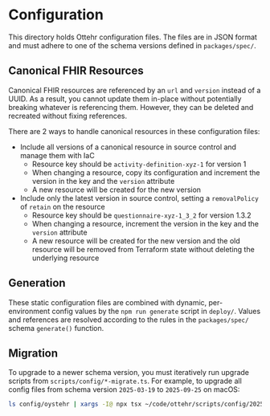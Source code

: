 # Configuration

This directory holds Ottehr configuration files. The files are in JSON format and must adhere to one of the schema versions defined in `packages/spec/`.

## Canonical FHIR Resources

Canonical FHIR resources are referenced by an `url` and `version` instead of a UUID. As a result, you cannot update them in-place without potentially breaking whatever is referencing them. However, they can be deleted and recreated without fixing references.

There are 2 ways to handle canonical resources in these configuration files:

- Include all versions of a canonical resource in source control and manage them with IaC
  - Resource key should be `activity-definition-xyz-1` for version 1
  - When changing a resource, copy its configuration and increment the version in the key and the `version` attribute
  - A new resource will be created for the new version
- Include only the latest version in source control, setting a `removalPolicy` of `retain` on the resource
  - Resource key should be `questionnaire-xyz-1_3_2` for version 1.3.2
  - When changing a resource, increment the version in the key and the `version` attribute
  - A new resource will be created for the new version and the old resource will be removed from Terraform state without deleting the underlying resource

## Generation

These static configuration files are combined with dynamic, per-environment config values by the `npm run generate` script in `deploy/`. Values and references are resolved according to the rules in the `packages/spec/` schema `generate()` function.

## Migration

To upgrade to a newer schema version, you must iteratively run upgrade scripts from `scripts/config/*-migrate.ts`. For example, to upgrade all config files from schema version `2025-03-19` to `2025-09-25` on macOS:

```bash
ls config/oystehr | xargs -I@ npx tsx ~/code/ottehr/scripts/config/20250925-migrate.ts ~/code/ottehr/config/oystehr/@
```